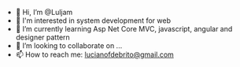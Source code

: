 - 👋 Hi, I’m @Luljam
- 👀 I'm interested in system development  for web
- 🌱 I’m currently learning Asp Net Core MVC, javascript, angular and designer pattern
- 💞️ I’m looking to collaborate on ...
- 📫 How to reach me: lucianofdebrito@gmail.com

<!---
Luljam/Luljam is a ✨ special ✨ repository because its `README.md` (this file) appears on your GitHub profile.
You can click the Preview link to take a look at your changes.
--->
